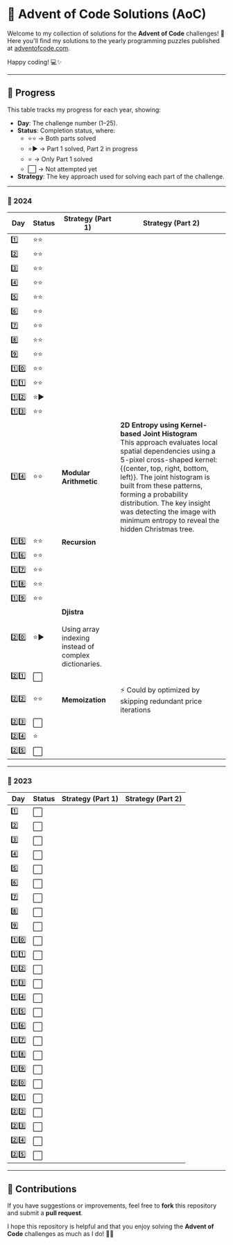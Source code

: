 
# 🎄 Advent of Code Solutions (AoC)

Welcome to my collection of solutions for the **Advent of Code** challenges! 🌟
Here you'll find my solutions to the yearly programming puzzles published at [adventofcode.com](https://adventofcode.com/).

Happy coding! 💻✨

---
## 🚀 Progress

This table tracks my progress for each year, showing:
- **Day**: The challenge number (1–25).
- **Status**: Completion status, where:
  - ⭐⭐ → Both parts solved
  - ⭐▶️ → Part 1 solved, Part 2 in progress
  - ⭐ → Only Part 1 solved
  - ⬜ → Not attempted yet
- **Strategy**: The key approach used for solving each part of the challenge.

---

### 📆 2024

| Day  | Status | Strategy (Part 1) | Strategy (Part 2) |
|------|--------|------------------|------------------|
| 1️⃣  | ⭐⭐ |  |  |
| 2️⃣  | ⭐⭐ |  |  |
| 3️⃣  | ⭐⭐ |  |  |
| 4️⃣  | ⭐⭐ |  |  |
| 5️⃣  | ⭐⭐ |  |  |
| 6️⃣  | ⭐⭐ |  |  |
| 7️⃣  | ⭐⭐ |  |  |
| 8️⃣  | ⭐⭐ |  |  |
| 9️⃣  | ⭐⭐ |  |  |
| 1️⃣0️⃣ | ⭐⭐ |  |  |
| 1️⃣1️⃣ | ⭐⭐ |  |  |
| 1️⃣2️⃣ | ⭐▶️ |  |  |
| 1️⃣3️⃣ | ⭐⭐ |  |  |
| 1️⃣4️⃣ | ⭐⭐ | **Modular Arithmetic** | **2D Entropy using Kernel-based Joint Histogram** <br> This approach evaluates local spatial dependencies using a 5-pixel cross-shaped kernel: {(center, top, right, bottom, left)}. The joint histogram is built from these patterns, forming a probability distribution. The key insight was detecting the image with minimum entropy to reveal the hidden Christmas tree. |
| 1️⃣5️⃣ | ⭐⭐ | **Recursion** |  |
| 1️⃣6️⃣ | ⭐⭐ |  |  |
| 1️⃣7️⃣ | ⭐⭐ |  |  |
| 1️⃣8️⃣ | ⭐⭐ |  |  |
| 1️⃣9️⃣ | ⭐⭐ |  |  |
| 2️⃣0️⃣ | ⭐▶️| **Djistra** <br><br> Using array indexing instead of complex dictionaries. |  |
| 2️⃣1️⃣ | ⬜ |  |  |
| 2️⃣2️⃣ | ⭐⭐ | **Memoization** | ⚡ Could by optimized by skipping redundant price iterations |
| 2️⃣3️⃣ | ⬜ |  |  |
| 2️⃣4️⃣ | ⭐ |  |  |
| 2️⃣5️⃣ | ⬜ |  |  |

---

### 📆 2023

| Day  | Status | Strategy (Part 1) | Strategy (Part 2) |
|------|--------|------------------|------------------|
| 1️⃣  | ⬜ |  |  |
| 2️⃣  | ⬜ |  |  |
| 3️⃣  | ⬜ |  |  |
| 4️⃣  | ⬜ |  |  |
| 5️⃣  | ⬜ |  |  |
| 6️⃣  | ⬜ |  |  |
| 7️⃣  | ⬜ |  |  |
| 8️⃣  | ⬜ |  |  |
| 9️⃣  | ⬜ |  |  |
| 1️⃣0️⃣  | ⬜ |  |  |
| 1️⃣1️⃣ | ⬜ |  |  |
| 1️⃣2️⃣ | ⬜ |  |  |
| 1️⃣3️⃣ | ⬜ |  |  |
| 1️⃣4️⃣ | ⬜ |  |  |
| 1️⃣5️⃣ | ⬜ |  |  |
| 1️⃣6️⃣ | ⬜ |  |  |
| 1️⃣7️⃣ | ⬜ |  |  |
| 1️⃣8️⃣ | ⬜ |  |  |
| 1️⃣9️⃣ | ⬜ |  |  |
| 2️⃣0️⃣ | ⬜ |  |  |
| 2️⃣1️⃣ | ⬜ |  |  |
| 2️⃣2️⃣ | ⬜ |  |  |
| 2️⃣3️⃣ | ⬜ |  |  |
| 2️⃣4️⃣ | ⬜ |  |  |
| 2️⃣5️⃣ | ⬜ |  |  |

---

## 🎯 Contributions

If you have suggestions or improvements, feel free to **fork** this repository and submit a **pull request**.

I hope this repository is helpful and that you enjoy solving the **Advent of Code** challenges as much as I do! 🚀🎄
